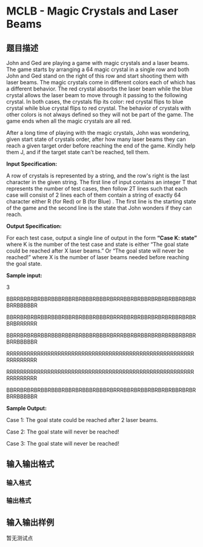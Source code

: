 # MCLB - Magic Crystals and Laser Beams

## 题目描述

John and Ged are playing a game with magic crystals and a laser beams. The game starts by arranging a 64 magic crystal in a single row and both John and Ged stand on the right of this row and start shooting them with laser beams. The magic crystals come in different colors each of which has a different behavior. The red crystal absorbs the laser beam while the blue crystal allows the laser beam to move through it passing to the following crystal. In both cases, the crystals flip its color: red crystal flips to blue crystal while blue crystal flips to red crystal. The behavior of crystals with other colors is not always defined so they will not be part of the game. The game ends when all the magic crystals are all red.

After a long time of playing with the magic crystals, John was wondering, given start state of crystals order, after how many laser beams they can reach a given target order before reaching the end of the game. Kindly help them J, and if the target state can’t be reached, tell them.

**Input Specification:**

A row of crystals is represented by a string, and the row's right is the last character in the given string. The first line of input contains an integer T that represents the number of test cases, then follow 2T lines such that each case will consist of 2 lines each of them contain a string of exactly 64 character either R (for Red) or B (for Blue) . The first line is the starting state of the game and the second line is the state that John wonders if they can reach.

**Output Specification:**

For each test case, output a single line of output in the form **“Case K: state”** where K is the number of the test case and state is either “The goal state could be reached after X laser beams.” Or “The goal state will never be reached!” where X is the number of laser beams needed before reaching the goal state.

**Sample input:**

3

BBRRBRBRBRBBRBBBRBBRBRBBBRBBBRBRRRBBRBRBBRBRBRBRBBRBRBRBRRBBBBBR

BBRRBRBRBRBBRBBBRBBRBRBBBRBBBRBRRRBBRBRBBRBRBRBRBBRBRBRBRBRRRRRR

BBRRBRBRBRBBRBBBRBBRBRBBBRBBBRBRRRBBRBRBBRBRBRBRBBRBRBRBRRBBBBBR

RRRRRRRRRRRRRRRRRRRRRRRRRRRRRRRRRRRRRRRRRRRRRRRRRRRRRRRRRRRRRRRR

RRRRRRRRRRRRRRRRRRRRRRRRRRRRRRRRRRRRRRRRRRRRRRRRRRRRRRRRRRRRRRRR

BBRRBRBRBRBBRBBBRBBRBRBBBRBBBRBRRRBBRBRBBRBRBRBRBBRBRBRBRRBBBBBR

**Sample Output:**

Case 1: The goal state could be reached after 2 laser beams.

Case 2: The goal state will never be reached!

Case 3: The goal state will never be reached!

## 输入输出格式

### 输入格式

### 输出格式

## 输入输出样例

暂无测试点

